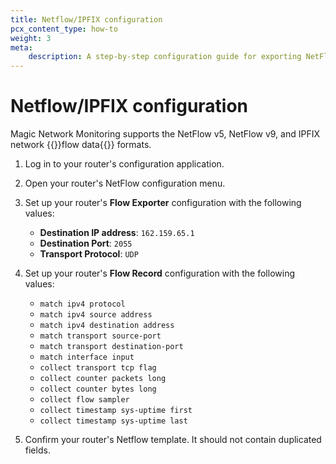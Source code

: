 ```yaml
---
title: Netflow/IPFIX configuration
pcx_content_type: how-to
weight: 3
meta:
    description: A step-by-step configuration guide for exporting NetFlow or IPFIX data to Cloudflare's network.
---
```


# Netflow/IPFIX configuration

Magic Network Monitoring supports the NetFlow v5, NetFlow v9, and IPFIX network {{<glossary-tooltip term_id="flow data">}}flow data{{</glossary-tooltip>}} formats. 

1. Log in to your router's configuration application.
2. Open your router's NetFlow configuration menu.
3. Set up your router's **Flow Exporter** configuration with the following values:

    - **Destination IP address**: `162.159.65.1`
    - **Destination Port**: `2055`
    - **Transport Protocol**: `UDP`

4. Set up your router's **Flow Record** configuration with the following values:

    - `match ipv4 protocol `
    - `match ipv4 source address`
    - `match ipv4 destination address`
    - `match transport source-port`
    - `match transport destination-port`
    - `match interface input`
    - `collect transport tcp flag`
    - `collect counter packets long`
    - `collect counter bytes long`
    - `collect flow sampler`
    - `collect timestamp sys-uptime first`
    - `collect timestamp sys-uptime last`

5. Confirm your router's Netflow template. It should not contain duplicated fields.
